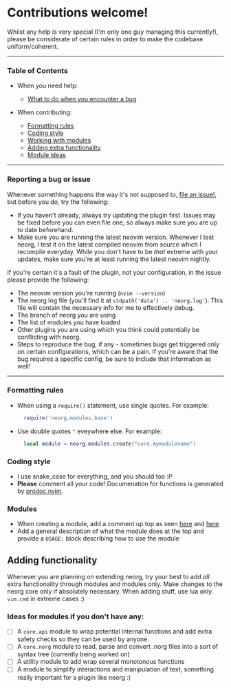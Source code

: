 # Contributions welcome!
Whilst any help is very special (I'm only one guy managing this currently!), please be considerate of certain rules in order to make the codebase uniform/coherent.

---
### Table of Contents

- When you need help:
  - [What to do when you encounter a bug](#reporting-a-bug-or-issue)

- When contributing:
  - [Formatting rules](#formatting-rules)
  - [Coding style](#coding-style)
  - [Working with modules](#modules)
  - [Adding extra functionality](#adding-functionality)
  - [Module ideas](#ideas-for-modules-if-you-dont-have-any)
---

### Reporting a bug or issue
Whenever something happens the way it's not supposed to, [file an issue!](https://github.com/Vhyrro/neorg/issues/new/choose), but before you do, try the following:
- If you haven't already, always try updating the plugin first. Issues may be fixed before you can even file one, so always make sure you are up to date beforehand.
- Make sure you are running the latest neovim version. Whenever I test neorg, I test it on the latest compiled neovim from source which I recompile everyday. While you don't have to be *that* extreme with your updates, make sure you're at least running the latest neovim nightly.

If you're certain it's a fault of the plugin, not your configuration, in the issue please provide the following:
- The neovim version you're running (`nvim --version`)
- The neorg log file (you'll find it at `stdpath('data') .. 'neorg.log'`). This file will contain the necessary info for me to effectively debug. 
- The branch of neorg you are using
- The list of modules you have loaded
- Other plugins you are using which you think could potentially be conflicting with neorg.
- Steps to reproduce the bug, if any - sometimes bugs get triggered only on certain configurations, which can be a pain. If you're aware that the bug requires a specific config, be sure to include that information as well!

---

### Formatting rules
- When using a `require()` statement, use single quotes. For example:
  ```lua
    require('neorg.modules.base')
  ```
- Use double quotes `"` eveywhere else. For example:
  ```lua
    local module = neorg.modules.create("core.mymodulename")
  ```
  
### Coding style
- I use snake_case for everything, and you should too :P
- **Please** comment all your code! Documenation for functions is generated by [prodoc.nvim](https://github.com/glepnir/prodoc.nvim).

### Modules
- When creating a module, add a comment up top as seen [here](/lua/neorg/modules/core/autocommands/module.lua) and [here](/lua/neorg/modules/core/keybinds/module.lua)
- Add a general description of what the module does at the top and provide a `USAGE:` block describing how to use the module

## Adding functionality
Whenever you are planning on extending neorg, try your best to add *all* extra functionality through modules and modules only. Make changes to the neorg core only if absolutely necessary.
When adding stuff, use lua only. `vim.cmd` in extreme cases :)

### Ideas for modules if you don't have any:
- [ ] A `core.api` module to wrap potential internal functions and add extra safety checks so they can be used by anyone.
- [ ] A `core.norg` module to read, parse and convert .norg files into a sort of syntax tree (currently being worked on)
- [ ] A utility module to add wrap several monotonous functions
- [ ] A module to simplify interactions and manipulation of text, something really important for a plugin like neorg :)
